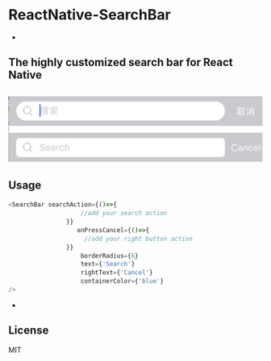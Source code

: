 # ReactNative-SearchBar
-
The highly customized search bar for React Native
-
![image](https://github.com/RowingCaptainChen/RN-SearchBar/blob/master/demoPic.png)
-
## Usage
```javaScript
<SearchBar searchAction={()=>{
                    //add your search action 
                }}
                   onPressCancel={()=>{
                     //add your right button action
                }}
                    borderRadius={6}
                    text={'Search'}
                    rightText={'Cancel'}
                    containerColor={'blue'}
/>
```
-
## License
MIT
